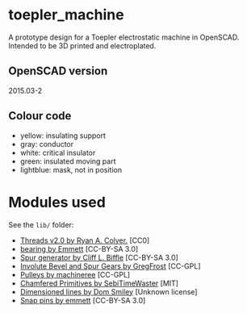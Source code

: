 # toepler_machine
A prototype design for a Toepler electrostatic machine in OpenSCAD. Intended to be 3D printed and electroplated.

## OpenSCAD version
2015.03-2

## Colour code
* yellow: insulating support
* gray: conductor
* white: critical insulator
* green: insulated moving part
* lightblue: mask, not in position

# Modules used
See the `lib/` folder:

* [Threads v2.0 by Ryan A. Colyer.](http://www.thingiverse.com/thing:1686322) [CC0] 
* [bearing by Emmett](https://www.thingiverse.com/thing:53451) [CC-BY-SA 3.0]
* [Spur generator by Cliff L. Biffle](http://www.thingiverse.com/thing:3575) [CC-BY-SA 3.0]
* [Involute Bevel and Spur Gears by GregFrost](http://www.thingiverse.com/thing:3575) [CC-GPL]
* [Pulleys by machineree](https://www.thingiverse.com/thing:2105020) [CC-GPL]
* [Chamfered Primitives by SebiTimeWaster](https://www.thingiverse.com/thing:1305888) [MIT]
* [Dimensioned lines by Dom Smiley](http://forum.openscad.org/Dimension-Parameter-labeling-for-part-diagrams-tp15172p15185.html) [Unknown license]
* [Snap pins by emmett](https://www.thingiverse.com/thing:213310) [CC-BY-SA 3.0]

